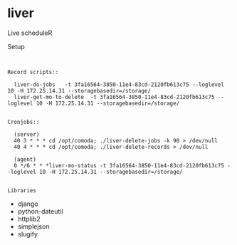 liver
=====

Live scheduleR


Setup
~~~~~


Record scripts::

  liver-do-jobs   -t 3fa16564-3850-11e4-83cd-2120fb613c75 --loglevel 10 -H 172.25.14.31 --storagebasedir=/storage/
  liver-get-mo-to-delete  -t 3fa16564-3850-11e4-83cd-2120fb613c75 --loglevel 10 -H 172.25.14.31 --storagebasedir=/storage/


Cronjobs::

  (server)
  40 3 * * * cd /opt/comoda; ./liver-delete-jobs -k 90 > /dev/null
  40 4 * * * cd /opt/comoda; ./liver-delete-records > /dev/null

  (agent)
  0 */6 * * *liver-mo-status -t 3fa16564-3850-11e4-83cd-2120fb613c75 --loglevel 10 -H 172.25.14.31 --storagebasedir=/storage/


Libraries
~~~~~~~~~

 * django
 * python-dateutil
 * httplib2
 * simplejson
 * slugify

